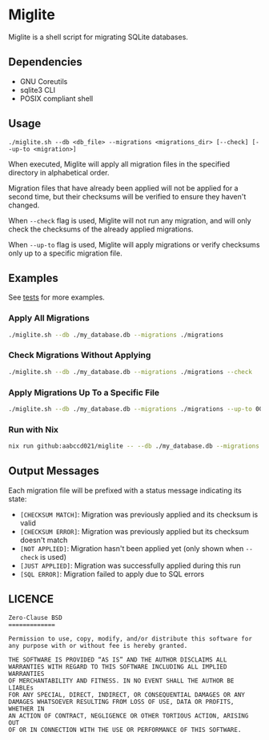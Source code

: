 # Miglite

Miglite is a shell script for migrating SQLite databases.

## Dependencies

- GNU Coreutils
- sqlite3 CLI
- POSIX compliant shell

## Usage

```
./miglite.sh --db <db_file> --migrations <migrations_dir> [--check] [--up-to <migration>]
```

When executed, Miglite will apply all migration files in the specified directory in alphabetical
order.

Migration files that have already been applied will not be applied for a second time, but their
checksums will be verified to ensure they haven't changed.

When `--check` flag is used, Miglite will not run any migration, and will only check the checksums
of the already applied migrations.

When `--up-to` flag is used, Miglite will apply migrations or verify checksums only up to a specific
migration file.

## Examples

See [tests](./test) for more examples.

### Apply All Migrations

```bash
./miglite.sh --db ./my_database.db --migrations ./migrations
```

### Check Migrations Without Applying

```bash
./miglite.sh --db ./my_database.db --migrations ./migrations --check
```

### Apply Migrations Up To a Specific File

```bash
./miglite.sh --db ./my_database.db --migrations ./migrations --up-to 005_create_products.sql
```

### Run with Nix

```sh
nix run github:aabccd021/miglite -- --db ./my_database.db --migrations ./migrations
```

## Output Messages

Each migration file will be prefixed with a status message indicating its state:

- `[CHECKSUM MATCH]`: Migration was previously applied and its checksum is valid
- `[CHECKSUM ERROR]`: Migration was previously applied but its checksum doesn't match
- `[NOT APPLIED]`: Migration hasn't been applied yet (only shown when `--check` is used)
- `[JUST APPLIED]`: Migration was successfully applied during this run
- `[SQL ERROR]`: Migration failed to apply due to SQL errors

## LICENCE

```
Zero-Clause BSD
=============

Permission to use, copy, modify, and/or distribute this software for
any purpose with or without fee is hereby granted.

THE SOFTWARE IS PROVIDED “AS IS” AND THE AUTHOR DISCLAIMS ALL
WARRANTIES WITH REGARD TO THIS SOFTWARE INCLUDING ALL IMPLIED WARRANTIES
OF MERCHANTABILITY AND FITNESS. IN NO EVENT SHALL THE AUTHOR BE LIABLEs
FOR ANY SPECIAL, DIRECT, INDIRECT, OR CONSEQUENTIAL DAMAGES OR ANY
DAMAGES WHATSOEVER RESULTING FROM LOSS OF USE, DATA OR PROFITS, WHETHER IN
AN ACTION OF CONTRACT, NEGLIGENCE OR OTHER TORTIOUS ACTION, ARISING OUT
OF OR IN CONNECTION WITH THE USE OR PERFORMANCE OF THIS SOFTWARE.
```
